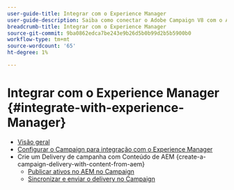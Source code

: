 ```yaml
---
user-guide-title: Integrar com o Experience Manager
user-guide-description: Saiba como conectar o Adobe Campaign V8 com o Adobe Experience Manager para permitir gerenciar modelos, ativos e formulários de entrega de email no Experience Manager.
breadcrumb-title: Integrar com o Experience Manager
source-git-commit: 9ba0862edca7be243e9b26d5b0b99d2b5b5900b0
workflow-type: tm+mt
source-wordcount: '65'
ht-degree: 1%

---
```



# Integrar com o Experience Manager {#integrate-with-experience-Manager}

+ [Visão geral](/help/tutorial-integrate-with-experience-Manager/overview.md)
+ [Configurar o Campaign para integração com o Experience Manager](/help/tutorial-integrate-with-experience-manager/configure-campaign-for-aem-integration.md)
+ Crie um Delivery de campanha com Conteúdo de AEM {create-a-campaign-delivery-with-content-from-aem}
   + [Publicar ativos no AEM no Campaign](/help/tutorial-integrate-with-experience-manager/publish-assets-in-aem-to-campaign.md)
   + [Sincronizar e enviar o delivery no Campaign](/help/tutorial-integrate-with-experience-manager/synchronize-and-send-an-aem-delivery-in-campaign.md)

